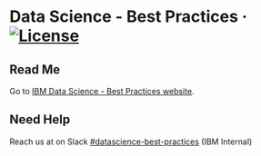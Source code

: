 # Data Science - Best Practices &middot; [![License](https://img.shields.io/badge/license-CC%20BY%204.0-blue)](./LICENSE.txt)

## Read Me

Go to [IBM Data Science - Best Practices website](https://ibm.github.io/data-science-best-practices).

## Need Help

Reach us at on Slack [#datascience-best-practices](https://slack.com/app_redirect?channel=CUZGJN43V) (IBM Internal)
